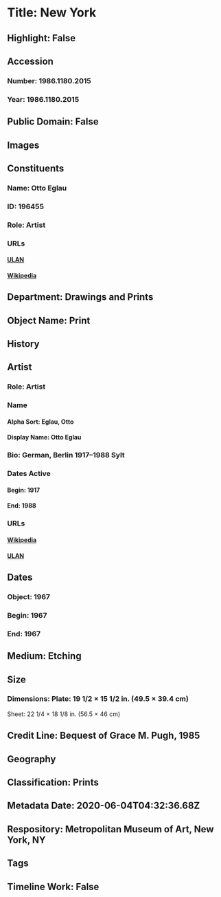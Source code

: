 # Title: New York
## Highlight: False
## Accession
### Number: 1986.1180.2015
### Year: 1986.1180.2015
## Public Domain: False
## Images
## Constituents
### Name: Otto Eglau
### ID: 196455
### Role: Artist
### URLs
#### [ULAN](http://vocab.getty.edu/page/ulan/500464976)
#### [Wikipedia](https://www.wikidata.org/wiki/Q1644504)
## Department: Drawings and Prints
## Object Name: Print
## History
## Artist
### Role: Artist
### Name
#### Alpha Sort: Eglau, Otto
#### Display Name: Otto Eglau
### Bio: German, Berlin 1917–1988 Sylt
### Dates Active
#### Begin: 1917
#### End: 1988
### URLs
#### [Wikipedia](https://www.wikidata.org/wiki/Q1644504)
#### [ULAN](http://vocab.getty.edu/page/ulan/500464976)
## Dates
### Object: 1967
### Begin: 1967
### End: 1967
## Medium: Etching
## Size
### Dimensions: Plate: 19 1/2 × 15 1/2 in. (49.5 × 39.4 cm)
Sheet: 22 1/4 × 18 1/8 in. (56.5 × 46 cm)
## Credit Line: Bequest of Grace M. Pugh, 1985
## Geography
## Classification: Prints
## Metadata Date: 2020-06-04T04:32:36.68Z
## Respository: Metropolitan Museum of Art, New York, NY
## Tags
## Timeline Work: False